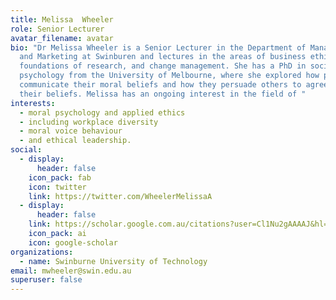 ```yaml
---
title: Melissa	Wheeler
role: Senior Lecturer
avatar_filename: avatar
bio: "Dr Melissa Wheeler is a Senior Lecturer in the Department of Management
  and Marketing at Swinburen and lectures in the areas of business ethics,
  foundations of research, and change management. She has a PhD in social
  psychology from the University of Melbourne, where she explored how people
  communicate their moral beliefs and how they persuade others to agree with
  their beliefs. Melissa has an ongoing interest in the field of "
interests:
  - moral psychology and applied ethics
  - including workplace diversity
  - moral voice behaviour
  - and ethical leadership.
social:
  - display:
      header: false
    icon_pack: fab
    icon: twitter
    link: https://twitter.com/WheelerMelissaA
  - display:
      header: false
    link: https://scholar.google.com.au/citations?user=Cl1Nu2gAAAAJ&hl=en
    icon_pack: ai
    icon: google-scholar
organizations:
  - name: Swinburne University of Technology
email: mwheeler@swin.edu.au
superuser: false
---
```

